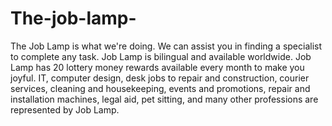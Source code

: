 # The-job-lamp-
The Job Lamp is what we're doing. We can assist you in finding a specialist to complete any task. Job Lamp is bilingual and available worldwide. Job Lamp has 20 lottery money rewards available every month to make you joyful. IT, computer design, desk jobs to repair and construction, courier services, cleaning and housekeeping, events and promotions, repair and installation machines, legal aid, pet sitting, and many other professions are represented by Job Lamp.
